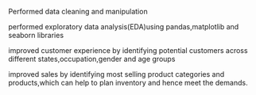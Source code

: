 Performed data cleaning and manipulation

performed exploratory data analysis(EDA)using pandas,matplotlib and seaborn libraries

improved customer experience by identifying potential customers across different states,occupation,gender and age groups

improved sales by identifying most selling product categories and products,which can help to plan inventory and hence meet the demands.
